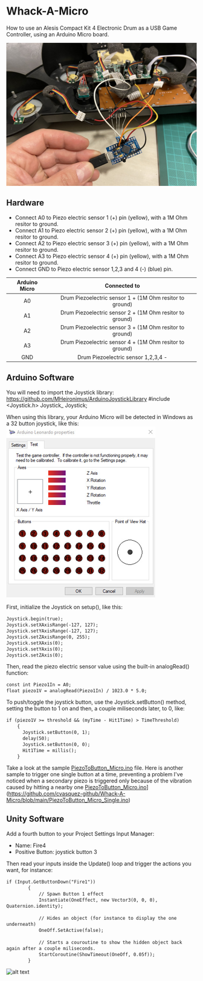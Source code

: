 # Whack-A-Micro
How to use an Alesis Compact Kit 4 Electronic Drum as a USB Game Controller, using an Arduino Micro board.

![alt text](https://raw.githubusercontent.com/cvasquez-github/Whack-A-Micro/main/IMG-3058.JPG)

## Hardware
- Connect A0 to Piezo electric sensor 1 (+) pin (yellow), with a 1M Ohm resitor to ground.
- Connect A1 to Piezo electric sensor 2 (+) pin (yellow), with a 1M Ohm resitor to ground.
- Connect A2 to Piezo electric sensor 3 (+) pin (yellow), with a 1M Ohm resitor to ground.
- Connect A3 to Piezo electric sensor 4 (+) pin (yellow), with a 1M Ohm resitor to ground.
- Connect GND to Piezo electric sensor 1,2,3 and 4 (-) (blue) pin.

| Arduino Micro   | Connected to                                              |
| :-------------: | :-------------:                                           |
| A0              | Drum Piezoelectric sensor 1 + (1M Ohm resitor to ground) |
| A1              | Drum Piezoelectric sensor 2 + (1M Ohm resitor to ground) |
| A2              | Drum Piezoelectric sensor 3 + (1M Ohm resitor to ground) |
| A3              | Drum Piezoelectric sensor 4 + (1M Ohm resitor to ground) |
| GND             | Drum Piezoelectric sensor 1,2,3,4 -                      |

## Arduino Software
You will need to import the Joystick library: https://github.com/MHeironimus/ArduinoJoystickLibrary
#include <Joystick.h>
Joystick_ Joystick;

When using this library, your Arduino Micro will be detected in Windows as a 32 button joystick, like this:
![alt text](https://raw.githubusercontent.com/cvasquez-github/Whack-A-Micro/main/Micro-Joystick.JPG)

First, initialize the Joystick on setup(), like this:
```
Joystick.begin(true);
Joystick.setXAxisRange(-127, 127);
Joystick.setYAxisRange(-127, 127);
Joystick.setZAxisRange(0, 255);
Joystick.setXAxis(0);
Joystick.setYAxis(0);
Joystick.setZAxis(0);
```

Then, read the piezo electric sensor value using the built-in analogRead() function:
```
const int Piezo1In = A0;
float piezo1V = analogRead(Piezo1In) / 1023.0 * 5.0;
```

To push/toggle the joystick button, use the Joystick.setButton() method, setting the button to 1 on and then, a couple miliseconds later, to 0, like: 
```
if (piezo1V >= threshold && (myTime - Hit1Time) > TimeThreshold) 
    {
      Joystick.setButton(0, 1);
      delay(50);
      Joystick.setButton(0, 0);
      Hit1Time = millis();
    }
```
Take a look at the sample [PiezoToButton_Micro.ino](https://github.com/cvasquez-github/Whack-A-Micro/blob/main/PiezoToButton_Micro.ino) file.
Here is another sample to trigger one single button at a time, preventing a problem I've noticed when a secondary piezo is triggered only because of the vibration caused by hitting a nearby one [PiezoToButton_Micro.ino](https://github.com/cvasquez-github/Whack-A-Micro/blob/main/PiezoToButton_Micro.ino)](https://github.com/cvasquez-github/Whack-A-Micro/blob/main/PiezoToButton_Micro_Single.ino)

## Unity Software
Add a fourth button to your Project Settings Input Manager:
- Name: Fire4
- Positive Button: joystick button 3

Then read your inputs inside the Update() loop and trigger the actions you want, for instance:
```
if (Input.GetButtonDown("Fire1"))
        {
            // Spawn Button 1 effect
            Instantiate(OneEffect, new Vector3(0, 0, 0), Quaternion.identity);

            // Hides an object (for instance to display the one underneath)
            OneOff.SetActive(false);

            // Starts a couroutine to show the hidden object back again after a couple miliseconds.
            StartCoroutine(ShowTimeout(OneOff, 0.05f));
        }
```

![alt text](https://github.com/cvasquez-github/Whack-A-Micro/blob/main/unity_test.gif?raw=true)
